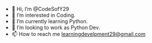 - 👋 Hi, I’m @CodeSofY29
- 👀 I’m interested in Coding.
- 🌱 I’m currently learning Python.
- 💞️ I’m looking to work as Python Dev.
- 📫 How to reach me learningdevelpment29@gmail.com

<!---
CodeSofY29/CodeSofY29 is a ✨ special ✨ repository because its `README.md` (this file) appears on your GitHub profile.
You can click the Preview link to take a look at your changes.
--->
